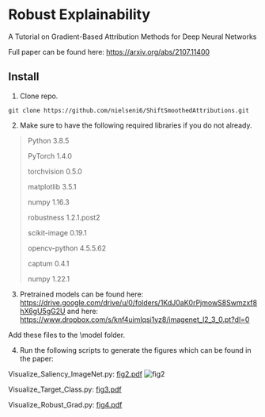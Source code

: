 # Robust Explainability

A Tutorial on Gradient-Based Attribution Methods for Deep Neural Networks

Full paper can be found here: https://arxiv.org/abs/2107.11400

## Install

1. Clone repo.

``git clone https://github.com/nielseni6/ShiftSmoothedAttributions.git``

2. Make sure to have the following required libraries if you do not already.

>Python 3.8.5
> 
>PyTorch 1.4.0
> 
>torchvision 0.5.0
> 
>matplotlib 3.5.1
> 
>numpy 1.16.3
> 
>robustness 1.2.1.post2
> 
>scikit-image 0.19.1
> 
>opencv-python 4.5.5.62
>
>captum 0.4.1
>
>numpy 1.22.1


3. Pretrained models can be found here: https://drive.google.com/drive/u/0/folders/1KdJ0aK0rPjmowS8Swmzxf8hX6gU5gG2U 
and here: https://www.dropbox.com/s/knf4uimlqsi1yz8/imagenet_l2_3_0.pt?dl=0

Add these files to the \model folder.

4. Run the following scripts to generate the figures which can be found in the paper:

Visualize_Saliency_ImageNet.py:
[fig2.pdf](https://github.com/nielseni6/Robust_Explainability_Experiments/files/7874143/fig2.pdf)
![fig2](https://user-images.githubusercontent.com/36169018/149972829-99b81130-e543-41a8-8cd8-6c3771c9c440.png)

Visualize_Target_Class.py:
[fig3.pdf](https://github.com/nielseni6/Robust_Explainability_Experiments/files/7874144/fig3.pdf)

Visualize_Robust_Grad.py:
[fig4.pdf](https://github.com/nielseni6/Robust_Explainability_Experiments/files/7874145/fig4.pdf)

